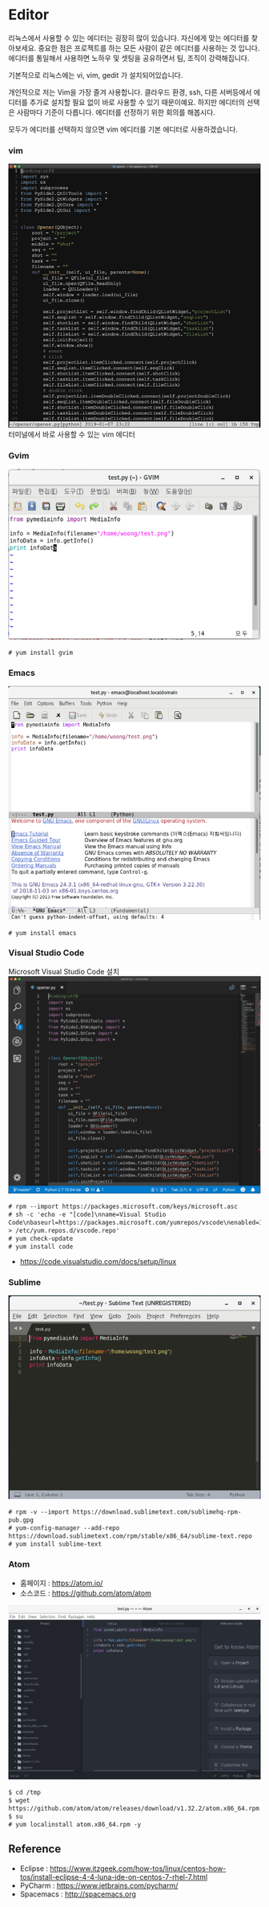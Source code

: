 # Editor
리눅스에서 사용할 수 있는 에디터는 굉장히 많이 있습니다.
자신에게 맞는 에디터를 찾아보세요.
중요한 점은 프로젝트를 하는 모든 사람이 같은 에디터를 사용하는 것 입니다.
에디터를 통일해서 사용하면 노하우 및 셋팅을 공유하면서 팀, 조직이 강력해집니다.

기본적으로 리눅스에는 vi, vim, gedit 가 설치되어있습니다.

개인적으로 저는 Vim을 가장 즐겨 사용합니다. 클라우드 환경, ssh, 다른 서버등에서 에디터를 추가로 설치할 필요 없이 바로 사용할 수 있기 때문이예요. 하지만 에디터의 선택은 사람마다 기준이 다릅니다. 에디터를 선정하기 위한 회의를 해봅시다.

모두가 에디터를 선택하지 않으면 vim 에디터를 기본 에디터로 사용하겠습니다.

### vim
![vim](../figures/vim.png)
터미널에서 바로 사용할 수 있는 vim 에디터

### Gvim
![gvim](../figures/gvim.png)

```
# yum install gvim
```

### Emacs
![emacs](../figures/emacs.png)

```
# yum install emacs
```

### Visual Studio Code
Microsoft Visual Studio Code 설치
![vcode](../figures/vcode.png)

```
# rpm --import https://packages.microsoft.com/keys/microsoft.asc
# sh -c 'echo -e "[code]\nname=Visual Studio Code\nbaseurl=https://packages.microsoft.com/yumrepos/vscode\nenabled=1\ngpgcheck=1\ngpgkey=https://packages.microsoft.com/keys/microsoft.asc" > /etc/yum.repos.d/vscode.repo'
# yum check-update
# yum install code
```

- https://code.visualstudio.com/docs/setup/linux

### Sublime

![sublime](../figures/sublime.png)

```
# rpm -v --import https://download.sublimetext.com/sublimehq-rpm-pub.gpg
# yum-config-manager --add-repo https://download.sublimetext.com/rpm/stable/x86_64/sublime-text.repo
# yum install sublime-text
```

### Atom
- 홈페이지 : https://atom.io/
- 소스코드 : https://github.com/atom/atom

![atom](../figures/atom.png)

```
$ cd /tmp
$ wget https://github.com/atom/atom/releases/download/v1.32.2/atom.x86_64.rpm
$ su
# yum localinstall atom.x86_64.rpm -y
```

## Reference
- Eclipse : https://www.itzgeek.com/how-tos/linux/centos-how-tos/install-eclipse-4-4-luna-ide-on-centos-7-rhel-7.html
- PyCharm : https://www.jetbrains.com/pycharm/
- Spacemacs : http://spacemacs.org